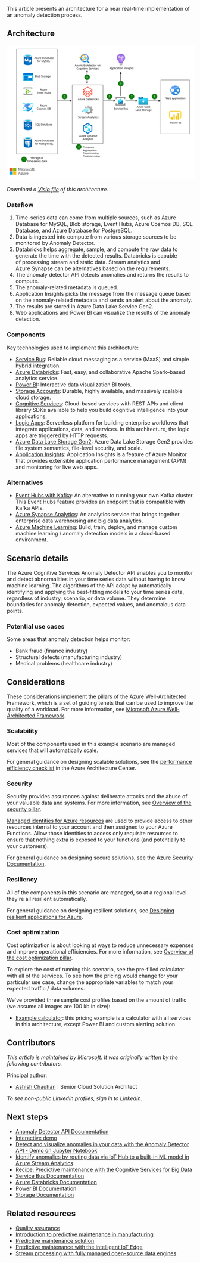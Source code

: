 This article presents an architecture for a near real-time implementation of an anomaly detection process.

## Architecture

![Diagram of the anomaly detector process architecture.](../media/anomaly-detector.svg)

*Download a [Visio file](https://arch-center.azureedge.net/anomaly-detector-process.vsdx) of this architecture.*

### Dataflow

1. Time-series data can come from multiple sources, such as Azure Database for MySQL, Blob storage, Event Hubs, Azure Cosmos DB, SQL Database, and Azure Database for PostgreSQL.
1. Data is ingested into compute from various storage sources to be monitored by Anomaly Detector.
1. Databricks helps aggregate, sample, and compute the raw data to generate the time with the detected results. Databricks is capable of processing stream and static data. Stream analytics and Azure Synapse can be alternatives based on the requirements.
1. The anomaly detector API detects anomalies and returns the results to compute.
1. The anomaly-related metadata is queued.
1. Application Insights picks the message from the message queue based on the anomaly-related metadata and sends an alert about the anomaly.
1. The results are stored in Azure Data Lake Service Gen2.
1. Web applications and Power BI can visualize the results of the anomaly detection.

### Components

Key technologies used to implement this architecture:

* [Service Bus](https://azure.microsoft.com/services/service-bus): Reliable cloud messaging as a service (MaaS) and simple hybrid integration.
* [Azure Databricks](https://azure.microsoft.com/services/databricks): Fast, easy, and collaborative Apache Spark–based analytics service.
* [Power BI](https://powerbi.microsoft.com): Interactive data visualization BI tools.
* [Storage Accounts](https://azure.microsoft.com/services/storage): Durable, highly available, and massively scalable cloud storage.
* [Cognitive Services](/azure/cognitive-services): Cloud-based services with REST APIs and client library SDKs available to help you build cognitive intelligence into your applications.
* [Logic Apps][logic-apps]: Serverless platform for building enterprise workflows that integrate applications, data, and services. In this architecture, the logic apps are triggered by HTTP requests.
* [Azure Data Lake Storage Gen2](https://azure.microsoft.com/services/storage/data-lake-storage): Azure Data Lake Storage Gen2 provides file system semantics, file-level security, and scale.
* [Application Insights](/azure/azure-monitor/app/app-insights-overview): Application Insights is a feature of Azure Monitor that provides extensible application performance management (APM) and monitoring for live web apps.

### Alternatives

* [Event Hubs with Kafka][event-hubs]: An alternative to running your own Kafka cluster. This Event Hubs feature provides an endpoint that is compatible with Kafka APIs.
* [Azure Synapse Analytics][synapse-analytics]: An analytics service that brings together enterprise data warehousing and big data analytics.
* [Azure Machine Learning](/azure/machine-learning): Build, train, deploy, and manage custom machine learning / anomaly detection models in a cloud-based environment.

## Scenario details

The Azure Cognitive Services Anomaly Detector API enables you to monitor and detect abnormalities in your time series data without having to know machine learning. The algorithms of the API adapt by automatically identifying and applying the best-fitting models to your time series data, regardless of industry, scenario, or data volume. They determine boundaries for anomaly detection, expected values, and anomalous data points. 

### Potential use cases

Some areas that anomaly detection helps monitor:

* Bank fraud (finance industry)
* Structural defects (manufacturing industry)
* Medical problems (healthcare industry)

## Considerations

These considerations implement the pillars of the Azure Well-Architected Framework, which is a set of guiding tenets that can be used to improve the quality of a workload. For more information, see [Microsoft Azure Well-Architected Framework](/azure/architecture/framework).

### Scalability

Most of the components used in this example scenario are managed services that will automatically scale.

For general guidance on designing scalable solutions, see the [performance efficiency checklist][scalability] in the Azure Architecture Center.

### Security

Security provides assurances against deliberate attacks and the abuse of your valuable data and systems. For more information, see [Overview of the security pillar](/azure/architecture/framework/security/overview).

[Managed identities for Azure resources][msi] are used to provide access to other resources internal to your account and then assigned to your Azure Functions. Allow those identities to access only requisite resources to ensure that nothing extra is exposed to your functions (and potentially to your customers).

For general guidance on designing secure solutions, see the [Azure Security Documentation][security].

### Resiliency

All of the components in this scenario are managed, so at a regional level they're all resilient automatically.

For general guidance on designing resilient solutions, see [Designing resilient applications for Azure][resiliency].

### Cost optimization

Cost optimization is about looking at ways to reduce unnecessary expenses and improve operational efficiencies. For more information, see [Overview of the cost optimization pillar](/azure/architecture/framework/cost/overview).

To explore the cost of running this scenario, see the pre-filled calculator with all of the services. To see how the pricing would change for your particular use case, change the appropriate variables to match your expected traffic / data volumes.

We've provided three sample cost profiles based on the amount of traffic (we assume all images are 100 kb in size):

* [Example calculator][example-pricing]: this pricing example is a calculator with all services in this architecture, except Power BI and custom alerting solution.

## Contributors

*This article is maintained by Microsoft. It was originally written by the following contributors.* 

Principal author:

 - [Ashish Chauhan](https://www.linkedin.com/in/a69171115/) | Senior Cloud Solution Architect
 
*To see non-public LinkedIn profiles, sign in to LinkedIn.*

## Next steps

* [Anomaly Detector API Documentation](/azure/cognitive-services/anomaly-detector)
* [Interactive demo](https://algoevaluation.azurewebsites.net/#/)
* [Detect and visualize anomalies in your data with the Anomaly Detector API - Demo on Jupyter Notebook](https://github.com/Azure-Samples/AnomalyDetector/tree/master/ipython-notebook)
* [Identify anomalies by routing data via IoT Hub to a built-in ML model in Azure Stream Analytics](/training/modules/data-anomaly-detection-using-azure-iot-hub)
* [Recipe: Predictive maintenance with the Cognitive Services for Big Data](/azure/cognitive-services/big-data/recipes/anomaly-detection)
* [Service Bus Documentation](/azure/service-bus)
* [Azure Databricks Documentation](/azure/azure-databricks)
* [Power BI Documentation](/power-bi)
* [Storage Documentation](/azure/storage)

## Related resources

* [Quality assurance](/azure/architecture/solution-ideas/articles/quality-assurance)
* [Introduction to predictive maintenance in manufacturing](/azure/architecture/industries/manufacturing/predictive-maintenance-overview)
* [Predictive maintenance solution](/azure/architecture/industries/manufacturing/predictive-maintenance-solution)
* [Predictive maintenance with the intelligent IoT Edge](/azure/architecture/example-scenario/predictive-maintenance/iot-predictive-maintenance)
* [Stream processing with fully managed open-source data engines](/azure/architecture/example-scenario/data/open-source-data-engine-stream-processing)

<!-- Links -->
[Event Grid]: https://azure.microsoft.com/services/event-grid
[synapse-analytics]: /azure/sql-data-warehouse
[event-hubs]: /azure/event-hubs/event-hubs-for-kafka-ecosystem-overview
[architecture]: ./media/architecture-intelligent-apps-image-processing.png
[example-pricing]: https://azure.com/e/48cc24e76c914ecf8fafec1fed0e0e14
[serverless]: /training/paths/create-serverless-applications
[cv-categories]: /azure/cognitive-services/computer-vision/category-taxonomy
[resiliency]: /azure/architecture/framework/resiliency/principles
[security]: /azure/security
[scalability]: /azure/architecture/framework/scalability/performance-efficiency
[functions-best-practices]: /azure/azure-functions/functions-best-practices
[msi]: /azure/app-service/app-service-managed-service-identity
[logic-apps]: /azure/logic-apps/logic-apps-overview
[logic-apps-connectors]: /azure/connectors/apis-list
